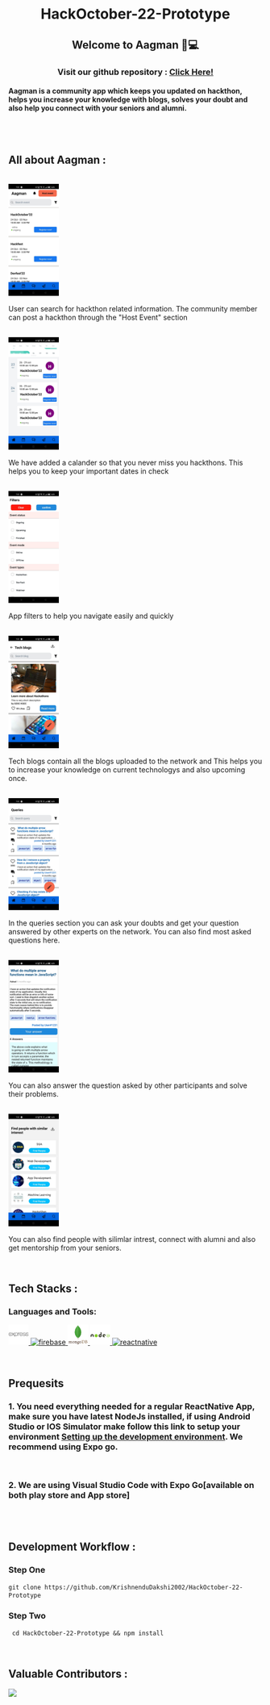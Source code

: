 <div align="center">

 # HackOctober-22-Prototype

</div>
<div align="center">
  <h2>Welcome to Aagman 👋💻</h2>
  <h3>Visit our github repository : <a href="https://github.com/KrishnenduDakshi2002/HackOctober-22-Prototype">Click Here!</a></h3>
  
</div>
<h4> Aagman is a community app which keeps you updated on hackthon, helps you increase your knowledge with blogs, solves your doubt  and also help you connect with your seniors and alumni.  </h4>
<br>
<div>
<br>

## All about Aagman :
<br>
<img   src=".//assets/readme-assets/1.jpg" alt=" 1st screen" width = 100px >
<p > User can search for hackthon related information.
The community member can post a hackthon through the "Host Event" section </p>
<br>
<img   src=".//assets/readme-assets/2.jpg" alt=" 1st screen" width = 100px >
<p>We have added a calander so that you never miss you hackthons. This helps you to keep your important dates in check </p>
<br>

<img   src=".//assets/readme-assets/3.jpg" alt=" 1st screen" width = 100px >
<p> App filters to help you navigate easily and quickly </p>
<br>

<img  src=".//assets/readme-assets/4.jpg" alt=" 1st screen" width = 100px >
<p> Tech blogs contain all the blogs uploaded to the network and This helps you to increase your knowledge on current technologys and also upcoming once. </p>
<br>

<img  src=".//assets/readme-assets/5.jpg" alt=" 1st screen" width = 100px >
<p> In the queries section you can ask your doubts and get your question answered by other experts on the network. You can also find most asked questions here. </p>
<br>

<img  src=".//assets/readme-assets/6.jpg" alt=" 1st screen" width = 100px >
<p> You can also answer the question asked by other participants and solve their problems. </p>
<br>

<img   src=".//assets/readme-assets/7.jpg" alt=" 1st screen" width = 100px >
<p> You can also find people with silimlar intrest, connect with alumni and also get mentorship from your seniors.</p>


</div>


<br>

##  Tech Stacks :
<h3 align="center"></h3>

<h3 align="left">Languages and Tools:</h3>
<p align="left"> <a href="https://expressjs.com" target="_blank" rel="noreferrer"> <img src="https://raw.githubusercontent.com/devicons/devicon/master/icons/express/express-original-wordmark.svg" alt="express" width="40" height="40"/> </a> <a href="https://firebase.google.com/" target="_blank" rel="noreferrer"> <img src="https://www.vectorlogo.zone/logos/firebase/firebase-icon.svg" alt="firebase" width="40" height="40"/> </a> <a href="https://www.mongodb.com/" target="_blank" rel="noreferrer"> <img src="https://raw.githubusercontent.com/devicons/devicon/master/icons/mongodb/mongodb-original-wordmark.svg" alt="mongodb" width="40" height="40"/> </a> <a href="https://nodejs.org" target="_blank" rel="noreferrer"> <img src="https://raw.githubusercontent.com/devicons/devicon/master/icons/nodejs/nodejs-original-wordmark.svg" alt="nodejs" width="40" height="40"/> </a> <a href="https://reactnative.dev/" target="_blank" rel="noreferrer"> <img src="https://reactnative.dev/img/header_logo.svg" alt="reactnative" width="40" height="40"/> </a> </p>

<br>

<div align = "left">
   <h2>Prequesits </h2>
   <h3>1. You need everything needed for a regular ReactNative App, make sure you have latest NodeJs installed, if using Android Studio or IOS Simulator make follow this link to setup your environment <a href="https://reactnative.dev/docs/environment-setup">Setting up the development environment</a>. We recommend using Expo go.</h3>
   <br>
   <h3>2. We are using Visual Studio Code with Expo Go[available on both play store and App store]  </h3>

</div>

<br><br>

## Development Workflow :

### Step One

```
git clone https://github.com/KrishnenduDakshi2002/HackOctober-22-Prototype
```
### Step Two

```
 cd HackOctober-22-Prototype && npm install

```
<br>

##  Valuable Contributors :


<a href="https://github.com/KrishnenduDakshi2002/HackOctober-22-Prototype/graphs/contributors">
  <img src="https://contrib.rocks/image?repo=KrishnenduDakshi2002/HackOctober-22-Prototype" />
</a>




